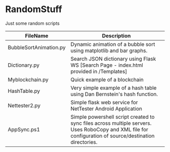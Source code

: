 # RandomStuff
Just some random scripts   

FileName      | Description
------------- | -------------
BubbleSortAnimation.py  | Dynamic animation of a bubble sort using matplotlib and bar graphs. 
Dictionary.py   |   Search JSON dictionary using Flask WS [Search Page - index.html provided in /Templates] 
Myblockchain.py | Quick example of a blockchain       
HashTable.py     | Very simple example of a hash table using Dan Bernstein's hash function.  
Nettester2.py    | Simple flask web service for NetTester Android Application  
AppSync.ps1   | Simple powershell script created to sync files across multiple servers.  Uses RoboCopy and XML file for configuration of source/destination directories. 








